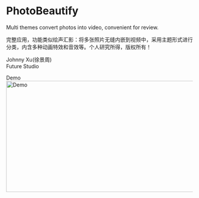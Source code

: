 # PhotoBeautify

Multi themes convert photos into video, convenient for review.

完整应用，功能类似绘声汇影：将多张照片无缝内嵌到视频中，采用主题形式进行分类，内含多种动画特效和音效等。个人研究所得，版权所有！

Johnny Xu(徐景周)  
Future Studio

Demo  
<img src="https://github.com/xujingzhou/PhotoBeautify/blob/master/Resource/Demo/Demo.gif" width = "600" height = "300" alt="Demo" align=center />
